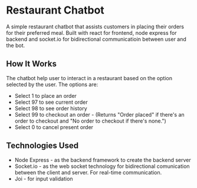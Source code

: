 # Restaurant Chatbot

A simple restaurant chatbot that assists customers in placing their orders for their preferred meal. Built with react for frontend, node express for backend and socket.io for bidirectional communicatioin between user and the bot.

## How It Works

The chatbot help user to interact in a restaurant based on the option selected by the user. The options are:

- Select 1 to place an order
- Select 97 to see current order
- Select 98 to see order history
- Select 99 to checkout an order - (Returns "Order placed" if there's an order to checkout and "No order to checkout if there's none.")
- Select 0 to cancel present order

## Technologies Used

- Node Express - as the backend framework to create the backend server
- Socket.io - as the web socket technology for bidirectional comunication between the client and server. For real-time communication.
- Joi - for input validation
